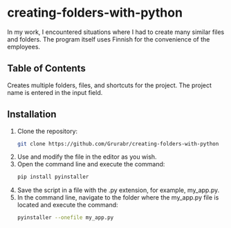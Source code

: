 ﻿# creating-folders-with-python

In my work, I encountered situations where I had to create many similar files and folders. The program itself uses Finnish for the convenience of the employees.

## Table of Contents

Creates multiple folders, files, and shortcuts for the project. The project name is entered in the input field.


## Installation

1. Clone the repository:
   ```bash
   git clone https://github.com/Grurabr/creating-folders-with-python

2. Use and modify the file in the editor as you wish.
3. Open the command line and execute the command:
   ```bash
   pip install pyinstaller

4. Save the script in a file with the .py extension, for example, my_app.py.
5. In the command line, navigate to the folder where the my_app.py file is located and execute the command:
   ```bash
   pyinstaller --onefile my_app.py
